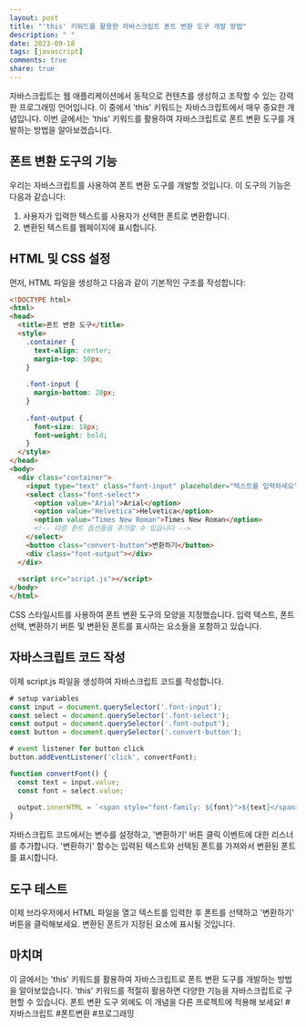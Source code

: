 ```yaml
---
layout: post
title: "'this' 키워드를 활용한 자바스크립트 폰트 변환 도구 개발 방법"
description: " "
date: 2023-09-18
tags: [javascript]
comments: true
share: true
---
```


자바스크립트는 웹 애플리케이션에서 동적으로 컨텐츠를 생성하고 조작할 수 있는 강력한 프로그래밍 언어입니다. 이 중에서 'this' 키워드는 자바스크립트에서 매우 중요한 개념입니다. 이번 글에서는 'this' 키워드를 활용하여 자바스크립트로 폰트 변환 도구를 개발하는 방법을 알아보겠습니다.

## 폰트 변환 도구의 기능

우리는 자바스크립트를 사용하여 폰트 변환 도구를 개발할 것입니다. 이 도구의 기능은 다음과 같습니다:

1. 사용자가 입력한 텍스트를 사용자가 선택한 폰트로 변환합니다.
2. 변환된 텍스트를 웹페이지에 표시합니다.

## HTML 및 CSS 설정

먼저, HTML 파일을 생성하고 다음과 같이 기본적인 구조를 작성합니다:

```html
<!DOCTYPE html>
<html>
<head>
  <title>폰트 변환 도구</title>
  <style>
    .container {
      text-align: center;
      margin-top: 50px;
    }
    
    .font-input {
      margin-bottom: 20px;
    }
    
    .font-output {
      font-size: 18px;
      font-weight: bold;
    }
  </style>
</head>
<body>
  <div class="container">
    <input type="text" class="font-input" placeholder="텍스트를 입력하세요">
    <select class="font-select">
      <option value="Arial">Arial</option>
      <option value="Helvetica">Helvetica</option>
      <option value="Times New Roman">Times New Roman</option>
      <!-- 다른 폰트 옵션들을 추가할 수 있습니다 -->
    </select>
    <button class="convert-button">변환하기</button>
    <div class="font-output"></div>
  </div>
  
  <script src="script.js"></script>
</body>
</html>
```

CSS 스타일시트를 사용하여 폰트 변환 도구의 모양을 지정했습니다. 입력 텍스트, 폰트 선택, 변환하기 버튼 및 변환된 폰트를 표시하는 요소들을 포함하고 있습니다.

## 자바스크립트 코드 작성

이제 script.js 파일을 생성하여 자바스크립트 코드를 작성합니다.

```javascript
# setup variables
const input = document.querySelector('.font-input');
const select = document.querySelector('.font-select');
const output = document.querySelector('.font-output');
const button = document.querySelector('.convert-button');

# event listener for button click
button.addEventListener('click', convertFont);

function convertFont() {
  const text = input.value;
  const font = select.value;
  
  output.innerHTML = `<span style="font-family: ${font}">${text}</span>`;
}
```

자바스크립트 코드에서는 변수를 설정하고, '변환하기' 버튼 클릭 이벤트에 대한 리스너를 추가합니다. '변환하기' 함수는 입력된 텍스트와 선택된 폰트를 가져와서 변환된 폰트를 표시합니다.

## 도구 테스트

이제 브라우저에서 HTML 파일을 열고 텍스트를 입력한 후 폰트를 선택하고 '변환하기' 버튼을 클릭해보세요. 변환된 폰트가 지정된 요소에 표시될 것입니다.

## 마치며

이 글에서는 'this' 키워드를 활용하여 자바스크립트로 폰트 변환 도구를 개발하는 방법을 알아보았습니다. 'this' 키워드를 적절히 활용하면 다양한 기능을 자바스크립트로 구현할 수 있습니다. 폰트 변환 도구 외에도 이 개념을 다른 프로젝트에 적용해 보세요! #자바스크립트 #폰트변환 #프로그래밍
